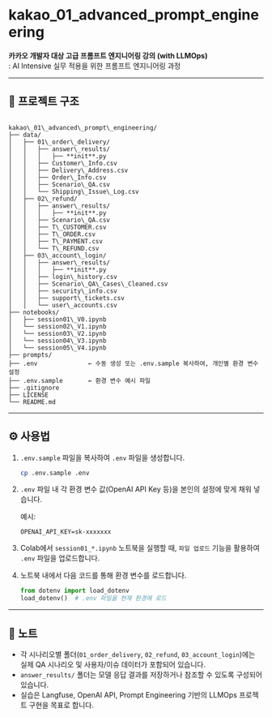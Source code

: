 # kakao_01_advanced_prompt_engineering

**카카오 개발자 대상 고급 프롬프트 엔지니어링 강의 (with LLMOps)**  
: AI Intensive 실무 적용을 위한 프롬프트 엔지니어링 과정

---

## 📁 프로젝트 구조

```

kakao\_01\_advanced\_prompt\_engineering/
├── data/
│   ├── 01\_order\_delivery/
│   │   ├── answer\_results/
│   │   │   ├── **init**.py
│   │   ├── Customer\_Info.csv
│   │   ├── Delivery\_Address.csv
│   │   ├── Order\_Info.csv
│   │   ├── Scenario\_QA.csv
│   │   └── Shipping\_Issue\_Log.csv
│   ├── 02\_refund/
│   │   ├── answer\_results/
│   │   │   ├── **init**.py
│   │   ├── Scenario\_QA.csv
│   │   ├── T\_CUSTOMER.csv
│   │   ├── T\_ORDER.csv
│   │   ├── T\_PAYMENT.csv
│   │   └── T\_REFUND.csv
│   ├── 03\_account\_login/
│   │   ├── answer\_results/
│   │   │   ├── **init**.py
│   │   ├── login\_history.csv
│   │   ├── Scenario\_QA\_Cases\_Cleaned.csv
│   │   ├── security\_info.csv
│   │   ├── support\_tickets.csv
│   │   └── user\_accounts.csv
├── notebooks/
│   ├── session01\_V0.ipynb
│   └── session02\_V1.ipynb
│   └── session03\_V2.ipynb
│   └── session04\_V3.ipynb
│   └── session05\_V4.ipynb
├── prompts/
├── .env              ← 수동 생성 또는 .env.sample 복사하여, 개인별 환경 변수 설정
├── .env.sample       ← 환경 변수 예시 파일
├── .gitignore
├── LICENSE
└── README.md

```

---

## ⚙️ 사용법

1. `.env.sample` 파일을 복사하여 `.env` 파일을 생성합니다.

   ```bash
   cp .env.sample .env
   ```

2. `.env` 파일 내 각 환경 변수 값(OpenAI API Key 등)을 본인의 설정에 맞게 채워 넣습니다.

   예시:

   ```env
   OPENAI_API_KEY=sk-xxxxxxx
   ```

3. Colab에서 `session01_*.ipynb` 노트북을 실행할 때, `파일 업로드` 기능을 활용하여 `.env` 파일을 업로드합니다.

4. 노트북 내에서 다음 코드를 통해 환경 변수를 로드합니다.

   ```python
   from dotenv import load_dotenv
   load_dotenv()  # .env 파일을 현재 환경에 로드
   ```

---

## 📘 노트

* 각 시나리오별 폴더(`01_order_delivery`, `02_refund`, `03_account_login`)에는 실제 QA 시나리오 및 사용자/이슈 데이터가 포함되어 있습니다.
* `answer_results/` 폴더는 모델 응답 결과를 저장하거나 참조할 수 있도록 구성되어 있습니다.
* 실습은 Langfuse, OpenAI API, Prompt Engineering 기반의 LLMOps 프로젝트 구현을 목표로 합니다.
